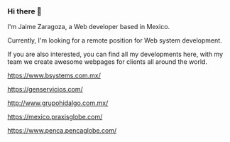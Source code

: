 ### Hi there 👋

I'm Jaime Zaragoza, a Web developer based in Mexico.

Currently, I'm looking for a remote position for Web system development.


If you are also interested, you can find all my developments here, with my team we create awesome webpages for clients all around the world.

https://www.bsystems.com.mx/

https://genservicios.com/

http://www.grupohidalgo.com.mx/

https://mexico.praxisglobe.com/

https://www.penca.pencaglobe.com/

<!--
**James-Zagram/James-Zagram** is a ✨ _special_ ✨ repository because its `README.md` (this file) appears on your GitHub profile.

Here are some ideas to get you started:

- 🔭 I’m currently working on ...
- 🌱 I’m currently learning ...
- 👯 I’m looking to collaborate on ...
- 🤔 I’m looking for help with ...
- 💬 Ask me about ...
- 📫 How to reach me: ...
- 😄 Pronouns: ...
- ⚡ Fun fact: ...
-->
